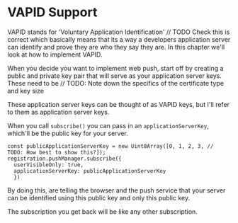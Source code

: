 ---
---
# VAPID Support

VAPID stands for 'Voluntary Application Identification' // TODO Check this is correct
which basically means that its a way a developers application
server can identify and prove they are who they say they are. In this chapter
we'll look at how to implement VAPID.

When you decide you want to implement web push, start off by creating
a public and private key pair that will serve as your application server keys.
These need to be // TODO: Note down the specifics of the certificate type and key size

These application server keys can be thought of as VAPID keys, but I'll refer
to them as application server keys.

When you call `subscribe()` you can pass in an `applicationServerKey`,
which'll be the public key for your server.

    const publicApplicationServerKey = new Uint8Array([0, 1, 2, 3, // TODO: How best to show this?]);
    registration.pushManager.subscribe({
      userVisibleOnly: true,
      applicationServerKey: publicApplicationServerKey
      })

By doing this, are telling the browser and the push service that your
server can be identified using this public key and only this public key.

The subscription you get back will be like any other subscription.
